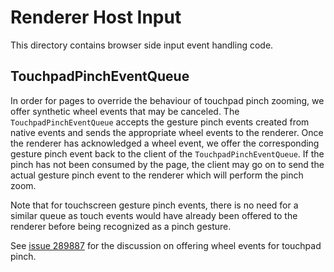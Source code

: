 # Renderer Host Input

This directory contains browser side input event handling code.

## TouchpadPinchEventQueue

In order for pages to override the behaviour of touchpad pinch zooming, we offer
synthetic wheel events that may be canceled. The `TouchpadPinchEventQueue`
accepts the gesture pinch events created from native events and sends the
appropriate wheel events to the renderer. Once the renderer has acknowledged a
wheel event, we offer the corresponding gesture pinch event back to the client
of the `TouchpadPinchEventQueue`. If the pinch has not been consumed by the page,
the client may go on to send the actual gesture pinch event to the renderer which
will perform the pinch zoom.

Note that for touchscreen gesture pinch events, there is no need for a similar
queue as touch events would have already been offered to the renderer before
being recognized as a pinch gesture.

See [issue 289887](https://crbug.com/289887) for the discussion on offering
wheel events for touchpad pinch.
